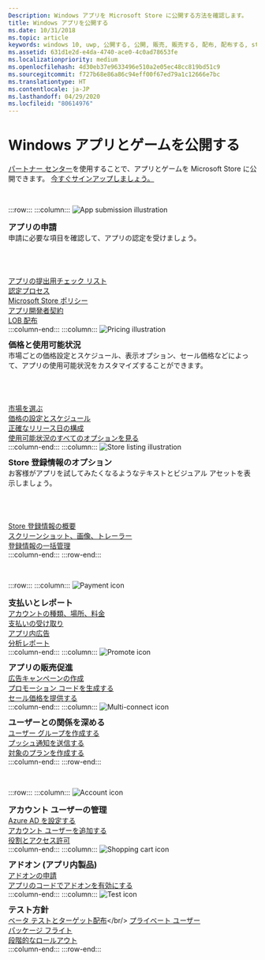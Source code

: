 ```yaml
---
Description: Windows アプリを Microsoft Store に公開する方法を確認します。
title: Windows アプリを公開する
ms.date: 10/31/2018
ms.topic: article
keywords: windows 10, uwp, 公開する, 公開, 販売, 販売する, 配布, 配布する, store, ダッシュボード
ms.assetid: 631d1e2d-e4da-4740-ace0-4c0ad78653fe
ms.localizationpriority: medium
ms.openlocfilehash: 4d30eb37e9633496e510a2e05ec48cc819bd51c9
ms.sourcegitcommit: f727b68e86a86c94eff00f67ed79a1c12666e7bc
ms.translationtype: HT
ms.contentlocale: ja-JP
ms.lasthandoff: 04/29/2020
ms.locfileid: "80614976"
---
```

# <a name="publish-windows-apps-and-games"></a>Windows アプリとゲームを公開する  

[パートナー センター](https://partner.microsoft.com/dashboard)を使用することで、アプリとゲームを Microsoft Store に公開できます。 [今すぐサインアップしましょう。](https://developer.microsoft.com/store/register)

<br/>

:::row:::
    :::column:::
        <img src="https://docs.microsoft.com/media/illustrations/teams-fast-track.svg" alt="App submission illustration" />
        <h3 style="margin-top: 10px; margin-bottom: 0px">アプリの申請</h3>
        <p style="margin-top: 0px; margin-bottom: 50px">申請に必要な項目を確認して、アプリの認定を受けましょう。</p>
        <br>
        <a href="app-submissions.md">アプリの提出用チェック リスト</a><br/>
        <a href="the-app-certification-process.md">認定プロセス</a><br/>
        <a href="store-policies.md">Microsoft Store ポリシー</a><br/>
        <a href="//docs.microsoft.com/legal/windows/agreements/app-developer-agreement">アプリ開発者契約</a><br/>
        <a href="distribute-lob-apps-to-enterprises.md">LOB 配布</a><br/>
    :::column-end:::
    :::column:::
        <img src="https://docs.microsoft.com/media/illustrations/bcs-partner-advanced-management- billing-7.svg" alt="Pricing illustration" />
        <h3 style="margin-top: 10px; margin-bottom: 0px">価格と使用可能状況</h3>
        <p style="margin-top: 0px; margin-bottom: 50px">市場ごとの価格設定とスケジュール、表示オプション、セール価格などによって、アプリの使用可能状況をカスタマイズすることができます。</p>
        <br>
        <a href="define-pricing-and-market-selection.md">市場を選ぶ</a><br/>
        <a href="set-and-schedule-app-pricing.md">価格の設定とスケジュール </a><br/>
        <a href="configure-precise-release-scheduling.md">正確なリリース日の構成</a><br/>
        <a href="set-app-pricing-and-availability.md">使用可能状況のすべてのオプションを見る</a><br/>
    :::column-end:::
    :::column:::
        <img src="https://docs.microsoft.com/media/illustrations/biztalk-get-started-scenarios.svg" alt="Store listing illustration" />
        <h3 style="margin-top: 10px; margin-bottom: 0px">Store 登録情報のオプション</h3>
        <p style="margin-top: 0px; margin-bottom: 50px">お客様がアプリを試してみたくなるようなテキストとビジュアル アセットを表示しましょう。</p>
        <br>
        <a href="create-app-store-listings.md">Store 登録情報の概要</a><br/>
        <a href="app-screenshots-and-images.md">スクリーンショット、画像、トレーラー</a><br/>
        <a href="import-and-export-store-listings.md">登録情報の一括管理 </a><br/>
    :::column-end:::
:::row-end:::

<br/>

:::row:::
    :::column:::
        <img src="https://docs.microsoft.com/media/illustrations/team-services-get-started-account-manager.svg" alt="Payment icon" />
        <h3 style="margin-top: 10px; margin-bottom: 0px">支払いとレポート</h3>
        <a href="account-types-locations-and-fees.md">アカウントの種類、場所、料金</a><br/>
        <a href="getting-paid-apps.md">支払いの受け取り</a><br/>
        <a href="in-app-ads.md">アプリ内広告</a><br/>
        <a href="analytics.md">分析レポート</a><br/>
    :::column-end:::
    :::column:::
        <img src="https://docs.microsoft.com/media/illustrations/ms365enterprise-partner-news-2.svg" alt="Promote icon" />
        <h3 style="margin-top: 10px; margin-bottom: 0px">アプリの販売促進</h3>
        <a href="create-an-ad-campaign-for-your-app.md">広告キャンペーンの作成</a><br/>
        <a href="generate-promotional-codes.md">プロモーション コードを生成する</a><br/>
        <a href="put-apps-and-add-ons-on-sale.md">セール価格を提供する</a><br/>
    :::column-end:::
    :::column:::
        <img src="https://docs.microsoft.com/media/illustrations/virtualization-hperv-server-community.svg" alt="Multi-connect icon" />
        <h3 style="margin-top: 10px; margin-bottom: 0px">ユーザーとの関係を深める</h3>
        <a href="create-customer-groups.md">ユーザー グループを作成する</a><br/>
        <a href="send-push-notifications-to-your-apps-customers.md">プッシュ通知を送信する</a><br/>
        <a href="use-targeted-offers-to-maximize-engagement-and-conversions.md">対象のプランを作成する</a><br/>
    :::column-end:::
:::row-end:::

<br/>

:::row:::
    :::column:::
        <img src="https://docs.microsoft.com/media/illustrations/bcs-user-management-add-customer-1.svg" alt="Account icon" />
        <h3 style="margin-top: 10px; margin-bottom: 0px">アカウント ユーザーの管理</h3>
        <a href="associate-azure-ad-with-dev-center.md">Azure AD を設定する</a><br/>
        <a href="add-users-groups-and-azure-ad-applications.md">アカウント ユーザーを追加する</a><br/>
        <a href="set-custom-permissions-for-account-users.md">役割とアクセス許可</a><br/>
    :::column-end:::
    :::column:::
        <img src="https://docs.microsoft.com/media/illustrations/sql-get-started-download.svg" alt="Shopping cart icon" />
        <h3 style="margin-top: 10px; margin-bottom: 0px">アドオン (アプリ内製品)</h3>
        <a href="add-on-submissions.md">アドオンの申請</a><br/>
        <a href="../monetize/in-app-purchases-and-trials.md">アプリのコードでアドオンを有効にする</a><br/>
    :::column-end:::
    :::column:::
        <img src="https://docs.microsoft.com/media/illustrations/team-services-dev-ops-test.svg" alt="Test icon" />
        <h3 style="margin-top: 10px; margin-bottom: 0px">テスト方針</h3>
        <a href="beta-testing-and-targeted-distribution.md">ベータ テストとターゲット配布</a></br/> <a href="choose-visibility-options.md#audience">プライベート ユーザー</a><br/>
        <a href="package-flights.md">パッケージ フライト</a><br/>
        <a href="gradual-package-rollout.md">段階的なロールアウト</a><br/>
    :::column-end:::
:::row-end:::
